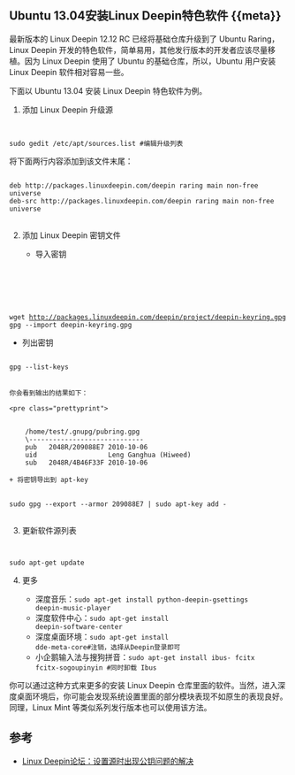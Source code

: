 Ubuntu 13.04安装Linux Deepin特色软件 {{meta}}
-------------------------------------------

最新版本的 Linux Deepin 12.12 RC 已经将基础仓库升级到了 Ubuntu Raring，Linux Deepin 开发的特色软件，简单易用，其他发行版本的开发者应该尽量移植。因为 Linux Deepin 使用了 Ubuntu 的基础仓库，所以，Ubuntu 用户安装 Linux Deepin 软件相对容易一些。

下面以 Ubuntu 13.04 安装 Linux Deepin 特色软件为例。

1. 添加 Linux Deepin 升级源
   
   <pre class="prettyprint">
<code>
sudo gedit /etc/apt/sources.list #编辑升级列表
</code>
</pre>

   将下面两行内容添加到该文件末尾：

   <pre class="prettyprint">
<code>
deb http://packages.linuxdeepin.com/deepin raring main non-free universe
deb-src http://packages.linuxdeepin.com/deepin raring main non-free universe
</code>
</pre>

2. 添加 Linux Deepin 密钥文件

   + 导入密钥

   <pre class="prettyprint">
   <code>
wget http://packages.linuxdeepin.com/deepin/project/deepin-keyring.gpg
gpg --import deepin-keyring.gpg
</code>
</pre>

   + 列出密钥

   <pre class="prettyprint">
<code>
gpg --list-keys
</code>
</pre>

    你会看到输出的结果如下：

    <pre class="prettyprint">
<code>
    /home/test/.gnupg/pubring.gpg
    \-----------------------------
    pub   2048R/209088E7 2010-10-06
    uid                  Leng Ganghua (Hiweed) <hiweed@gmail.com>
    sub   2048R/4B46F33F 2010-10-06
</code>
</pre>

    + 将密钥导出到 apt-key
   
   <pre class="prettyprint">
   <code>
sudo gpg --export --armor 209088E7 | sudo apt-key add -
</code>
</pre>

3. 更新软件源列表

   <pre class="prettyprint">
<code>
sudo apt-get update
</code>
</pre>

4. 更多

   + 深度音乐：<code>sudo apt-get install python-deepin-gsettings deepin-music-player</code>
   + 深度软件中心：<code>sudo apt-get install deepin-software-center</code>
   + 深度桌面环境：<code>sudo apt-get install dde-meta-core#注销，选择从Deepin登录即可</code>
   + 小企鹅输入法与搜狗拼音：<code>sudo apt-get install ibus- fcitx fcitx-sogoupinyin #同时卸载 Ibus</code>


你可以通过这种方式来更多的安装 Linux Deepin 仓库里面的软件。当然，进入深度桌面环境后，你可能会发现系统设置里面的部分模块表现不如原生的表现良好。同理，Linux Mint 等类似系列发行版本也可以使用该方法。
  
## 参考

+ [Linux Deepin论坛：设置源时出现公钥问题的解决](http://www.linuxdeepin.com/forum/6/7996)
